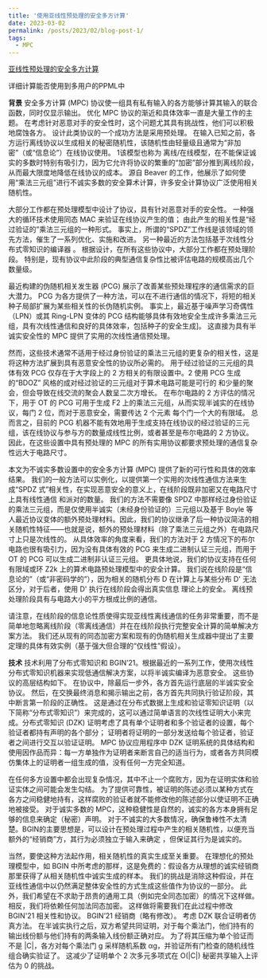 ```yaml
---
title: '使用亚线性预处理的安全多方计算'
date: 2023-03-02
permalink: /posts/2023/02/blog-post-1/
tags:
  - MPC
---
```


[亚线性预处理的安全多方计算](https://link.springer.com/chapter/10.1007/978-3-031-06944-4_15)

详细计算能否使用到多用户的PPML中

**背景**
安全多方计算 (MPC) 协议使一组具有私有输入的各方能够计算其输入的联合函数，同时仅显示输出。 优化 MPC 协议的渐近和具体效率一直是大量工作的主题。 在考虑针对恶意对手的安全性时，这个问题尤其具有挑战性，他们可以积极地腐蚀各方。
设计此类协议的一个成功方法是采用预处理。 在输入已知之前，各方运行离线协议以生成相关的秘密随机性，该随机性由轻量级且通常为“非加密”（或“信息论”）在线协议使用。 1该模型也称为 离线/在线模型，在不能保证诚实的多数时特别有吸引力，因为它允许将协议的繁重的“加密”部分推到离线阶段，从而最大限度地降低在线协议的成本。 源自 Beaver  的工作，他展示了如何使用“乘法三元组”进行不诚实多数的安全算术计算，许多安全计算协议广泛使用相关随机性。

大部分工作都在预处理模型中设计了协议，具有针对恶意对手的安全性。 一种强大的循环技术使用同态 MAC 来验证在线协议产生的值； 由此产生的相关性是“经过验证的”乘法三元组的一种形式。 事实上，所谓的“SPDZ”工作线是该领域的领先方法，催生了一系列优化、实施和改进。 另一种最近的方法包括基于次线性分布式零知识的编译器 。 根据设计，在所有这些协议中，大部分工作都在预处理阶段。 特别是，现有协议中此阶段的典型通信复杂性比被评估电路的规模高出几个数量级。

最近构建的伪随机相关发生器 (PCG) 展示了改善某些预处理程序的通信需求的巨大潜力。 PCG 为各方提供了一种方法，可以在不进行通信的情况下，将短的相关种子局部扩展为某些相关性的长伪随机实例。 事实上，最近基于噪声学习奇偶性（LPN）或其 Ring-LPN 变体的 PCG 结构能够具体有效地安全生成许多乘法三元组，具有次线性通信和良好的具体效率，包括种子的安全生成]。 这直接为具有半诚实安全性的 MPC 提供了实用的次线性通信预处理。

然而，这些技术通常不适用于经过身份验证的乘法三元组的更复杂的相关性，这是将这种方法扩展到具有恶意安全性的协议所必需的。 用于经过验证的三元组的具体有效 PCG 仅存在于大字段上的 2 方相关的有限设置中。2 使用 PCG 生成的“BDOZ” 风格的成对经过验证的三元组对于算术电路可能是可行的 和少量的聚会，但会导致在线交流的聚会人数呈二次方增长。 在布尔电路的 2 方评估的情况下，用于 OT 的 PCG 可用于生成 F2 上的乘法三元组，从而实现半诚实的在线协议，每门 2 位，而对于恶意安全，需要传达 2 个元素 每个门一个大的有限域。
总而言之，目前的 PCG 机器不能有效地用于生成支持在线协议的经过验证的三元组，该在线协议与参与方的数量成线性比例，或者甚至是布尔电路的 2 方协议。 因此，在这些设置中具有预处理的 MPC 的所有实用协议都要求预处理的通信复杂性远大于电路尺寸。

本文为不诚实多数设置中的安全多方计算 (MPC) 提供了新的可行性和具体的效率结果。 我们的一般方法可以实例化，以提供第一个实用的次线性通信方法来生成“SPDZ 式”相关性，在实现恶意安全的意义上，在线阶段既非加密又在电路尺寸上具有线性通信 和派对的数量。
我们的方法不需要像 SPDZ 中那样经过身份验证的乘法三元组，而是仅使用半诚实（未经身份验证的）三元组以及基于 Boyle 等人最近协议变体的额外预处理材料。因此，我们的协议继承了后一种协议简洁的相关随机性特征——也就是说，额外的预处理材料（除了乘法三元组之外）在电路尺寸上只是次线性的。 从具体效率的角度来看，我们的方法对于 2 方情况下的布尔电路也很有吸引力，因为没有具体有效的 PCG 来生成二进制认证三元组，而用于 OT 的 PCG 可以生成二进制非认证三元组。
更具体地说，我们的协议支持在任何有限域或环 Z2k 上的算术电路预处理模型中的安全计算。 我们说在线阶段是“信息论的”（或“非密码学的”），因为相关的随机分布 D 在计算上与某些分布 D' 无法区分，对于后者，使用 D' 执行在线阶段会得出真实信息 理论上的安全。 离线预处理阶段具有与电路大小的平方根成比例的通信。

请注意，在线阶段的信息论性质使得实现亚线性离线通信的任务非常重要，而不是简单地忽略离线阶段（零离线通信）并在在线阶段执行完整安全计算的简单解决方案方法。
我们还从现有的同态加密方案和现有的伪随机相关生成器中提出了主要定理的具体有效实例（基于强大但合理的“仅线性”假设）。

**技术**
技术利用了分布式零知识和 BGIN’21。根据最近的一系列工作，使用次线性分布式零知识机器来实现低通信解决方案，以将半诚实编译为恶意安全。
这些协议的高层结构如下。 在协议中，除最后一步外，各方首先运行底层的半诚实安全协议。 然后，在交换最终消息和揭示输出之前，各方首先共同执行验证阶段，其中断言第一阶段的正确性。 这是通过在分布式数据上生成和验证零知识证明（以下简称“分布式零知识”）来完成的，这可以通过简单语言的次线性证明大小来完成。分布式零知识 (DZK) 证明考虑了具有单个证明者和多个验证者的设置，每个验证者都持有声明的各个部分； 证明者将证明的一部分发送给每个验证者，验证者之间进行交互以验证证明。
MPC 协议应用程序中 DZK 证明系统的具体结构和使用因作品而异：每一方单独作为证明者来断言自己的适当行为，或者各方共同模仿集体上的证明者一组生成的值，没有任何一方完全知道。

在任何多方设置中都会出现复杂情况，其中不止一个腐败方，因为在证明实体和验证实体之间可能会发生勾结。 为了提供可靠性，被证明的陈述必须以某种方式在各方之间稳健地持有，这样腐败的验证者就不能修改他的陈述部分以使证明不正确地被接受。 对于诚实多数的 MPC，这种稳健性是自然的，诚实的各方本身拥有足够的信息来确定（秘密）声明。 对于不诚实的大多数情况，确保鲁棒性不太清楚。BGIN的主要思想是，可以设计在预处理过程中产生的相关随机性，以便充当额外的“经销商”方，其行为必须独立于输入来确定 ，但保证其行为是诚实的。

当然，要使这种方法起作用，相关随机性的真实生成至关重要。 在理想化的预处理模型中，如 BGIN 中所考虑的那样，这是免费的：假设各方从理想的诚实经销商那里获得了从相关随机性中诚实生成的样本。 我们的挑战是消除这种假设，并在亚线性通信中以仍然满足整体安全性的方式生成这些值作为协议的一部分。 此外，我们希望在不求助于昂贵的通用工具（例如完全同态加密）的情况下这样做。 相反，我们将依赖任何加法同态加密。 这样做将需要我们在此过程中修改 BGIN'21 相关性和协议。
BGIN’21 经销商（略有修改）。 考虑 DZK 联合证明者仿真方法。 在半诚实执行之后，双方希望共同证明，对于每个乘法门，他们持有的输出线份额与他们持有的两条输入线份额正确对应。 为了将其压缩为单个验证而不是 |C|，各方对每个乘法门 g 采样随机系数 αg，并验证所有门检查的随机线性组合确实验证了。 这减少了证明单个 2 次多元多项式在 O(|C|) 秘密共享输入上评估为 0 的挑战。






